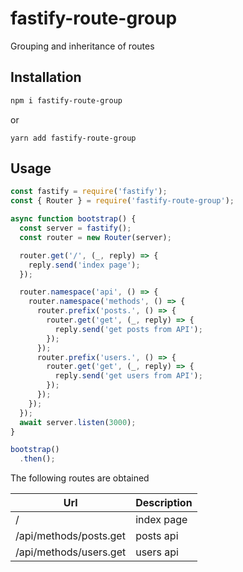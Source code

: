 # fastify-route-group

Grouping and inheritance of routes

## Installation

```bash
npm i fastify-route-group
```

or

```
yarn add fastify-route-group
```

## Usage

```javascript
const fastify = require('fastify');
const { Router } = require('fastify-route-group');

async function bootstrap() {
  const server = fastify();
  const router = new Router(server);

  router.get('/', (_, reply) => {
    reply.send('index page');
  });

  router.namespace('api', () => {
    router.namespace('methods', () => {
      router.prefix('posts.', () => {
        router.get('get', (_, reply) => {
          reply.send('get posts from API');
        });
      });
      router.prefix('users.', () => {
        router.get('get', (_, reply) => {
          reply.send('get users from API');
        });
      });
    });
  });
  await server.listen(3000);
}

bootstrap()
  .then();
```

The following routes are obtained

| Url                    | Description |
| ---------------------- | ----------- |
| /                      | index page  |
| /api/methods/posts.get | posts api   |
| /api/methods/users.get | users api   |
